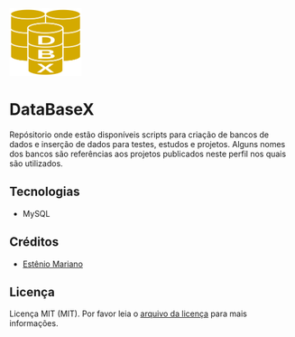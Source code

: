 <img src="images/databasex.svg" alt="" width="128" height="120"> 

# DataBaseX

 Repósitorio onde estão disponíveis scripts para criação de bancos de dados e inserção de dados para testes, estudos e projetos. Alguns nomes dos bancos são referências aos projetos publicados neste perfil nos quais são utilizados.

 ## Tecnologias

- MySQL

## Créditos

- [Estênio Mariano](https://github.com/emso-exe)

## Licença

Licença MIT (MIT). Por favor leia o [arquivo da licença](LICENSE) para mais informações.
